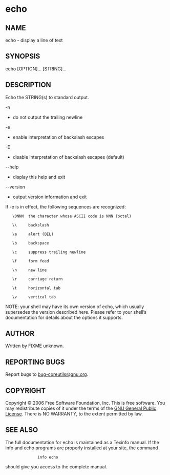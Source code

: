 # echo

## NAME

echo - display a line of text

## SYNOPSIS

echo [OPTION]... [STRING]...

## DESCRIPTION

Echo the STRING(s) to standard output.

 -n     
  + do not output the trailing newline

 -e     
  + enable interpretation of backslash escapes

 -E     
  + disable interpretation of backslash escapes (default)

 --help  
  + display this help and exit
       
 --version
  + output version information and exit

If -e is in effect, the following sequences are recognized:

       \0NNN  the character whose ASCII code is NNN (octal)

       \\     backslash

       \a     alert (BEL)

       \b     backspace

       \c     suppress trailing newline

       \f     form feed

       \n     new line

       \r     carriage return

       \t     horizontal tab

       \v     vertical tab

NOTE:  your  shell may have its own version of echo, which usually supersedes the version described here.  Please refer to your shell’s documentation for details about the options it supports.

## AUTHOR

Written by FIXME unknown.

## REPORTING BUGS

Report bugs to <bug-coreutils@gnu.org>.

## COPYRIGHT

Copyright © 2006 Free Software Foundation, Inc.
This is free software.  You may redistribute copies of it under the terms of the [GNU General Public License](http://www.gnu.org/licenses/gpl.html).  There  is  NO  WARRANTY,  to  the extent permitted by law.

## SEE ALSO

The full documentation for echo is maintained as a Texinfo manual.  If the info and echo programs are properly installed at your site, the command

```
              info echo
```
      
should give you access to the complete manual.
